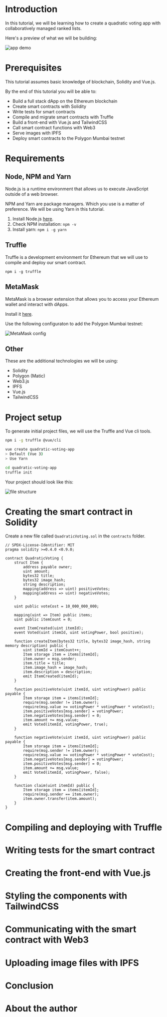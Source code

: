 # Introduction

In this tutorial, we will be learning how to create a quadratic voting app with collaboratively managed ranked lists.

Here's a preview of what we will be building:

![app demo](../../../.gitbook/assets/quadratic-voting-demo.gif)

# Prerequisites

This tutorial assumes basic knowledge of blockchain, Solidity and Vue.js.

By the end of this tutorial you will be able to:

- Build a full stack dApp on the Ethereum blockchain
- Create smart contracts with Solidity
- Write tests for smart contracts
- Compile and migrate smart contracts with Truffle
- Build a front-end with Vue.js and TailwindCSS
- Call smart contract functions with Web3
- Serve images with IPFS
- Deploy smart contracts to the Polygon Mumbai testnet

# Requirements

## Node, NPM and Yarn

Node.js is a runtime environment that allows us to execute JavaScript outside of a web browser.

NPM and Yarn are package managers. Which you use is a matter of preference. We will be using Yarn in this tutorial.

1. Install Node.js [here](https://nodejs.org).
2. Check NPM installation: `npm -v`
3. Install yarn: `npm i -g yarn`

## Truffle

Truffle is a development environment for Ethereum that we will use to compile and deploy our smart contract.

`npm i -g truffle`

## MetaMask

MetaMask is a browser extension that allows you to access your Ethereum wallet and interact with dApps.

Install it [here](https://metamask.io/).

Use the following configuraton to add the Polygon Mumbai testnet:

![MetaMask config](../../../.gitbook/assets/metamask-settings-mumbai.webp)

## Other

These are the additional technologies we will be using:

- Solidity
- Polygon (Matic)
- Web3.js
- IPFS
- Vue.js
- TailwindCSS

# Project setup

To generate initial project files, we will use the Truffle and Vue cli tools.

```bash
npm i -g truffle @vue/cli

vue create quadratic-voting-app
> Default (Vue 3)
> Use Yarn

cd quadratic-voting-app
truffle init
```

Your project should look like this:

![file structure](../../../.gitbook/assets/quadratic-voting-folder-structure.png)

# Creating the smart contract in Solidity

Create a new file called `QuadraticVoting.sol` in the `contracts` folder.

```solidity
// SPDX-License-Identifier: MIT
pragma solidity >=0.4.0 <0.9.0;

contract QuadraticVoting {
	struct Item {
		address payable owner;
		uint amount;
		bytes32 title;
		bytes32 image_hash;
		string description;
		mapping(address => uint) positiveVotes;
		mapping(address => uint) negativeVotes;
	}
```

```solidity
	uint public voteCost = 10_000_000_000;

	mapping(uint => Item) public items;
	uint public itemCount = 0;
```

```solidity
	event ItemCreated(uint itemId);
	event Voted(uint itemId, uint votingPower, bool positive);

	function createItem(bytes32 title, bytes32 image_hash, string memory description) public {
		uint itemId = itemCount++;
		Item storage item = items[itemId];
		item.owner = msg.sender;
		item.title = title;
		item.image_hash = image_hash;
		item.description = description;
		emit ItemCreated(itemId);
	}
```

```solidity
	function positiveVote(uint itemId, uint votingPower) public payable {
		Item storage item = items[itemId];
		require(msg.sender != item.owner);
		require(msg.value >= votingPower * votingPower * voteCost);
		item.positiveVotes[msg.sender] = votingPower;
		item.negativeVotes[msg.sender] = 0;
		item.amount += msg.value;
		emit Voted(itemId, votingPower, true);
	}

	function negativeVote(uint itemId, uint votingPower) public payable {
		Item storage item = items[itemId];
		require(msg.sender != item.owner);
		require(msg.value >= votingPower * votingPower * voteCost);
		item.negativeVotes[msg.sender] = votingPower;
		item.positiveVotes[msg.sender] = 0;
		item.amount += msg.value;
		emit Voted(itemId, votingPower, false);
	}

	function claim(uint itemId) public {
		Item storage item = items[itemId];
		require(msg.sender == item.owner);
		item.owner.transfer(item.amount);
	}
}
```

# Compiling and deploying with Truffle

# Writing tests for the smart contract

# Creating the front-end with Vue.js

# Styling the components with TailwindCSS

# Communicating with the smart contract with Web3

# Uploading image files with IPFS

# Conclusion

# About the author
